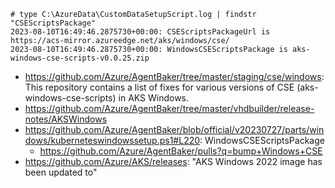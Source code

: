 ```
# type C:\AzureData\CustomDataSetupScript.log | findstr "CSEScriptsPackage"
2023-08-10T16:49:46.2875730+00:00: CSEScriptsPackageUrl is https://acs-mirror.azureedge.net/aks/windows/cse/
2023-08-10T16:49:46.2875730+00:00: WindowsCSEScriptsPackage is aks-windows-cse-scripts-v0.0.25.zip
```

- https://github.com/Azure/AgentBaker/tree/master/staging/cse/windows: This repository contains a list of fixes for various versions of CSE (aks-windows-cse-scripts) in AKS Windows.
- https://github.com/Azure/AgentBaker/tree/master/vhdbuilder/release-notes/AKSWindows
- https://github.com/Azure/AgentBaker/blob/official/v20230727/parts/windows/kuberneteswindowssetup.ps1#L220: WindowsCSEScriptsPackage
  - https://github.com/Azure/AgentBaker/pulls?q=bump+Windows+CSE
- https://github.com/Azure/AKS/releases: "AKS Windows 2022 image has been updated to"
